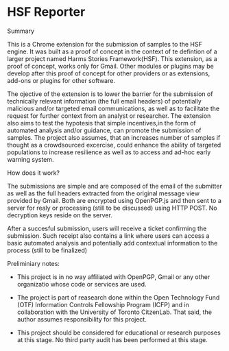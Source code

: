 # HSF Reporter

Summary

This is a Chrome extension for the submission of samples to the HSF engine. It was built as a proof of concept in the context of te defintion of a larger project named Harms Stories Framework(HSF). This extension, as a proof of concept, works only for Gmail. Other modules or plugins may be develop after this proof of concept for other providers or as extensions, add-ons or plugins for other software.

The ojective of the extension is to lower the barrier for the submission of technically relevant information (the full email headers) of potentially malicious and/or targeted email communications, as well as to facilitate the request for further context from an analyst or researcher. The extension also aims to test the hypotesis that simple incentives,in the form of automated analysis and/or guidance, can promote the submission of samples. The project also assumes, that an increases number of samples if thought as a crowdsourced excercise, could enhance the ability of targeted populations to increase resilience as well as to access and ad-hoc early warning system. 

How does it work?

The submissions are simple and are composed of the email of the submitter as well as the full headers extracted from the original message view provided by Gmail. Both are encrypted using OpenPGP.js and then sent to a server for realy or processing (still to be discussed) using HTTP POST. No decryption keys reside on the server.

After a succesful submission, users will receive a ticket confirming the submission. Such receipt also contains a link where users can access a basic automated analysis and potentially add contextual information to the process (still to be finalized)

Preliminiary notes:

- This project is in no way affiliated with OpenPGP, Gmail or any other organizatio whose code or services are used.

- The project is part of reasearch done within the Open Technology Fund (OTF) Information Controls Fellowship Program (ICFP) and in collaboration with the University of Toronto CitzenLab. That said, the author assumes responsibility for this project.

- This project should be considered for educational or research purposes at this stage. No third party audit has been performed at this stage.